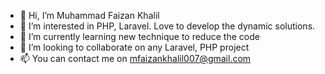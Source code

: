 - 👋 Hi, I’m Muhammad Faizan Khalil
- 👀 I’m interested in PHP, Laravel. Love to develop the dynamic solutions.
- 🌱 I’m currently learning new technique to reduce the code
- 💞️ I’m looking to collaborate on any Laravel, PHP project
- 📫 You can contact me on mfaizankhalil007@gmail.com

<!---
faizankhalil007/faizankhalil007 is a ✨ special ✨ repository because its `README.md` (this file) appears on your GitHub profile.
You can click the Preview link to take a look at your changes.
--->
